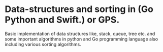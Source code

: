 # Data-structures and sorting in (Go Python and Swift.) or GPS.

Basic implementation of data structures like, stack, queue, tree etc. and some important algorithms in python and Go programming language also including various sorting algorithms.
